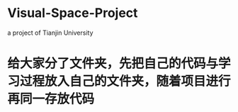# Visual-Space-Project
a project of Tianjin University
# 给大家分了文件夹，先把自己的代码与学习过程放入自己的文件夹，随着项目进行再同一存放代码
